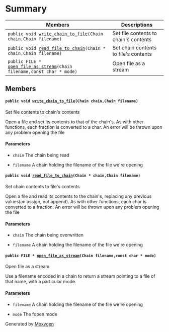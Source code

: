 # Summary

 Members                        | Descriptions                                
--------------------------------|---------------------------------------------
`public void `[`write_chain_to_file`](#fileio_8h_1a897accbfb97acae9ff091b3dc13921c2)`(Chain chain,Chain filename)`            | Set file contents to chain's contents
`public void `[`read_file_to_chain`](#fileio_8h_1a008ca35b36cfa01cebd59a6dddd79671)`(Chain * chain,Chain filename)`            | Set chain contents to file's contents
`public FILE * `[`open_file_as_stream`](#fileio_8h_1a4bea31562c5e8ea9a9dbaece1203119f)`(Chain filename,const char * mode)`            | Open file as a stream

## Members

#### `public void `[`write_chain_to_file`](#fileio_8h_1a897accbfb97acae9ff091b3dc13921c2)`(Chain chain,Chain filename)` 

Set file contents to chain's contents

Open a file and set its contents to that of the chain's. As with other functions, each fraction is converted to a char. An error will be thrown upon any problem opening the file

#### Parameters
* `chain` The chain being read 

* `filename` A chain holding the filename of the file we're opening

#### `public void `[`read_file_to_chain`](#fileio_8h_1a008ca35b36cfa01cebd59a6dddd79671)`(Chain * chain,Chain filename)` 

Set chain contents to file's contents

Open a file and read its contents to the chain's, replacing any previous values(an assign, not append). As with other functions, each char is converted to a fraction. An error will be thrown upon any problem opening the file

#### Parameters
* `chain` The chain being overwritten 

* `filename` A chain holding the filename of the file we're opening

#### `public FILE * `[`open_file_as_stream`](#fileio_8h_1a4bea31562c5e8ea9a9dbaece1203119f)`(Chain filename,const char * mode)` 

Open file as a stream

Use a filename encoded in a chain to return a stream pointing to a file of that name, with a particular mode.

#### Parameters
* `filename` A chain holding the filename of the file we're opening 

* `mode` The fopen mode

Generated by [Moxygen](https://sourcey.com/moxygen)